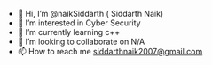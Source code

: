 - 👋 Hi, I’m @naikSiddarth ( Siddarth Naik)
- 👀 I’m interested in Cyber Security 
- 🌱 I’m currently learning c++
- 💞️ I’m looking to collaborate on N/A
- 📫 How to reach me siddarthnaik2007@gmail.com
<!-- 😄 Pronouns: He/Him 
- ⚡ Fun fact: --->

<!---
naikSiddarth/naikSiddarth is a ✨ special ✨ repository because its `README.md` (this file) appears on your GitHub profile.
You can click the Preview link to take a look at your changes.
--->
